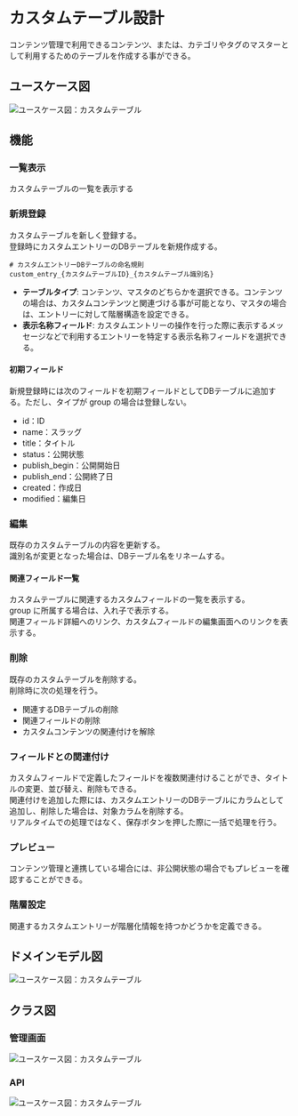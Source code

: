 # カスタムテーブル設計

コンテンツ管理で利用できるコンテンツ、または、カテゴリやタグのマスターとして利用するためのテーブルを作成する事ができる。

## ユースケース図

![ユースケース図：カスタムテーブル](../../../svg/use_case/bc-custom-content/custom_tables.svg)

## 機能
### 一覧表示
カスタムテーブルの一覧を表示する

### 新規登録
カスタムテーブルを新しく登録する。  
登録時にカスタムエントリーのDBテーブルを新規作成する。

```
# カスタムエントリーDBテーブルの命名規則
custom_entry_{カスタムテーブルID}_{カスタムテーブル識別名}
```
- **テーブルタイプ**: コンテンツ、マスタのどちらかを選択できる。コンテンツの場合は、カスタムコンテンツと関連づける事が可能となり、マスタの場合は、エントリーに対して階層構造を設定できる。
- **表示名称フィールド**: カスタムエントリーの操作を行った際に表示するメッセージなどで利用するエントリーを特定する表示名称フィールドを選択できる。

#### 初期フィールド
新規登録時には次のフィールドを初期フィールドとしてDBテーブルに追加する。ただし、タイプが group の場合は登録しない。
- id：ID
- name：スラッグ
- title：タイトル
- status：公開状態
- publish_begin：公開開始日
- publish_end：公開終了日
- created：作成日
- modified：編集日

### 編集
既存のカスタムテーブルの内容を更新する。  
識別名が変更となった場合は、DBテーブル名をリネームする。

#### 関連フィールド一覧
カスタムテーブルに関連するカスタムフィールドの一覧を表示する。  
group に所属する場合は、入れ子で表示する。  
関連フィールド詳細へのリンク、カスタムフィールドの編集画面へのリンクを表示する。

### 削除
既存のカスタムテーブルを削除する。  
削除時に次の処理を行う。
- 関連するDBテーブルの削除
- 関連フィールドの削除
- カスタムコンテンツの関連付けを解除

### フィールドとの関連付け
カスタムフィールドで定義したフィールドを複数関連付けることができ、タイトルの変更、並び替え、削除もできる。  
関連付けを追加した際には、カスタムエントリーのDBテーブルにカラムとして追加し、削除した場合は、対象カラムを削除する。  
リアルタイムでの処理ではなく、保存ボタンを押した際に一括で処理を行う。

### プレビュー
コンテンツ管理と連携している場合には、非公開状態の場合でもプレビューを確認することができる。

### 階層設定
関連するカスタムエントリーが階層化情報を持つかどうかを定義できる。

## ドメインモデル図
![ユースケース図：カスタムテーブル](../../../svg/domain_model/bc-custom-content/custom_tables.svg)

 
## クラス図
### 管理画面
![ユースケース図：カスタムテーブル](../../../svg/class/bc-custom-content/manage_custom_tables.svg)

 
### API
![ユースケース図：カスタムテーブル](../../../svg/class/bc-custom-content/api_custom_tables.svg)
